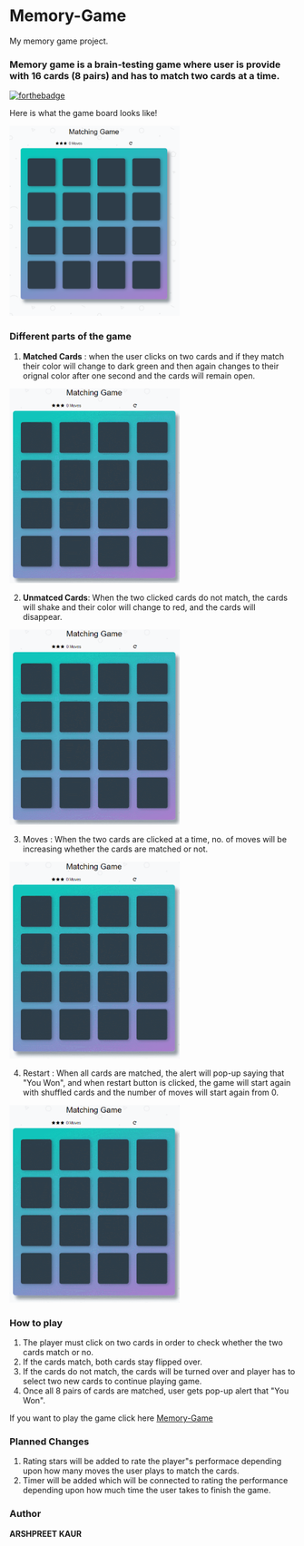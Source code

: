 # Memory-Game
My memory game project.
### Memory game is a brain-testing game where user is provide with 16 cards (8 pairs) and has to match two cards at a time.

[![forthebadge](https://forthebadge.com/images/badges/made-with-javascript.svg)](https://forthebadge.com)

Here is what the game board looks like!

<img src="img/Captures.png" width="300px">
 

### Different parts of the game

1. __Matched Cards__ : when the user clicks on two cards and if they match their color will change to dark green and then again changes to their orignal color after one second and the cards will remain open.

<img src="img/match.gif" width ="300px">

2. __Unmatced Cards__: When the two clicked cards do not match, the cards will shake and their color will change to red, and the cards will disappear.

<img src="img/unmatch.gif" width="300px">

3. Moves : When the two cards are clicked at a time, no. of moves will be increasing whether the cards are matched or not.

<img src="img/moves.gif" width="300px">

4. Restart : When all cards are matched, the alert will pop-up saying that "You Won", and when restart button is clicked, the game will start again with shuffled cards and the number of moves will start again from 0.

<img src="img/restart.gif" width="300px">

### How to play

1. The player must click on two cards in order to check whether the two cards match or no.
2. If the cards match, both cards stay flipped over.
3. If the cards do not match, the cards will be turned over and player has to select two new cards to continue playing game.
4. Once all 8 pairs of cards are matched, user gets pop-up alert that "You Won".

If you want to play the game click here [Memory-Game](https://ampreetarsh.github.io/Memory-Game/)

### Planned Changes

1. Rating stars will be added to rate the player"s performace depending upon how many moves the user plays to match the cards.
2. Timer will be added which will be connected to rating the performance depending upon how much time the user takes to finish the game.

### Author
__ARSHPREET KAUR__








 
